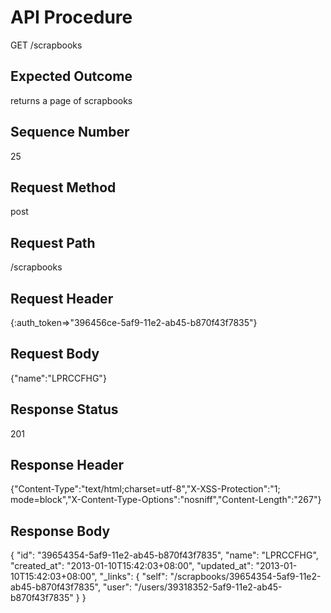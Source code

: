 # API Procedure
GET /scrapbooks
## Expected Outcome
returns a page of scrapbooks
## Sequence Number
25
## Request Method
post
## Request Path
/scrapbooks
## Request Header
{:auth_token=>"396456ce-5af9-11e2-ab45-b870f43f7835"}
## Request Body
{"name":"LPRCCFHG"}

## Response Status
201
## Response Header
{"Content-Type":"text/html;charset=utf-8","X-XSS-Protection":"1; mode=block","X-Content-Type-Options":"nosniff","Content-Length":"267"}

## Response Body
{
  "id": "39654354-5af9-11e2-ab45-b870f43f7835",
  "name": "LPRCCFHG",
  "created_at": "2013-01-10T15:42:03+08:00",
  "updated_at": "2013-01-10T15:42:03+08:00",
  "_links": {
    "self": "/scrapbooks/39654354-5af9-11e2-ab45-b870f43f7835",
    "user": "/users/39318352-5af9-11e2-ab45-b870f43f7835"
  }
}
